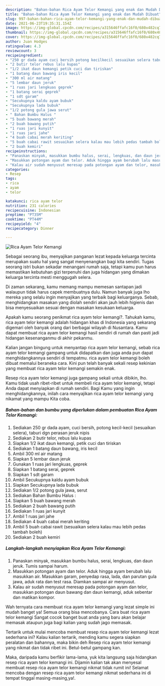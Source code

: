 ```yaml
---
description: "Bahan-bahan Rica Ayam Telor Kemangi yang enak dan Mudah Dibuat"
title: "Bahan-bahan Rica Ayam Telor Kemangi yang enak dan Mudah Dibuat"
slug: 997-bahan-bahan-rica-ayam-telor-kemangi-yang-enak-dan-mudah-dibuat
date: 2021-06-23T19:35:31.154Z
image: https://img-global.cpcdn.com/recipes/a315646ffafc16f0/680x482cq70/rica-ayam-telor-kemangi-foto-resep-utama.jpg
thumbnail: https://img-global.cpcdn.com/recipes/a315646ffafc16f0/680x482cq70/rica-ayam-telor-kemangi-foto-resep-utama.jpg
cover: https://img-global.cpcdn.com/recipes/a315646ffafc16f0/680x482cq70/rica-ayam-telor-kemangi-foto-resep-utama.jpg
author: Juan Hodges
ratingvalue: 4.3
reviewcount: 3
recipeingredient:
- "250 gr dada ayam cuci bersih potong kecilkecil sesuaikan selera taburi dgn perasan jeruk nipis"
- "2 butir telor rebus lalu kupas"
- "1/2 ikat daun kemangi petik cuci dan tiriskan"
- "1 batang daun bawang iris kecil"
- "300 ml air matang"
- "5 lembar daun jeruk"
- "1 ruas jari lengkuas geprek"
- "1 batang serai geprek"
- "1 sdt garam"
- "Secukupnya kaldu ayam bubuk"
- "Secukupnya lada bubuk"
- "1/2 potong gula jawa serut"
- " Bahan Bumbu Halus "
- "5 buah bawang merah"
- "2 buah bawang putih"
- "1 ruas jari kunyit"
- "1 ruas jari jahe"
- "4 buah cabai merah keriting"
- "5 buah cabai rawit sesuaikan selera kalau mau lebih pedas tambah boleh"
- "2 buah kemiri"
recipeinstructions:
- "Panaskan minyak, masukkan bumbu halus, serai, lengkuas, dan daun jeruk. Tumis sampai harum."
- "Masukkan potongan ayam dan telor. Aduk hingga ayam berubah lalu masukkan air. Masukkan garam, penyedap rasa, lada, dan parutan gula jawa, aduk rata dan test rasa. Diamkan sampai air menyusut."
- "Kalau air sudah menyusut meresap pada potongan ayam dan telor, masukkan potongan daun bawang dan daun kemangi, aduk sebentar dan matikan kompor."
categories:
- Resep
tags:
- rica
- ayam
- telor

katakunci: rica ayam telor 
nutrition: 231 calories
recipecuisine: Indonesian
preptime: "PT35M"
cooktime: "PT44M"
recipeyield: "4"
recipecategory: Dinner

---
```



![Rica Ayam Telor Kemangi](https://img-global.cpcdn.com/recipes/a315646ffafc16f0/680x482cq70/rica-ayam-telor-kemangi-foto-resep-utama.jpg)

Sebagai seorang ibu, menyajikan panganan lezat kepada keluarga tercinta merupakan suatu hal yang sangat menyenangkan bagi kita sendiri. Tugas seorang istri bukan sekadar menangani rumah saja, tetapi kamu pun harus memastikan kebutuhan gizi terpenuhi dan juga hidangan yang dimakan keluarga tercinta mesti menggugah selera.

Di zaman  sekarang, kamu memang mampu memesan santapan jadi walaupun tidak harus capek membuatnya dulu. Namun banyak juga lho mereka yang selalu ingin menyajikan yang terbaik bagi keluarganya. Sebab, menghidangkan masakan yang diolah sendiri akan jauh lebih higienis dan bisa menyesuaikan sesuai dengan masakan kesukaan keluarga. 



Apakah kamu seorang penikmat rica ayam telor kemangi?. Tahukah kamu, rica ayam telor kemangi adalah hidangan khas di Indonesia yang sekarang digemari oleh banyak orang dari berbagai wilayah di Nusantara. Kamu dapat membuat rica ayam telor kemangi hasil sendiri di rumah dan pasti jadi hidangan kesenanganmu di akhir pekanmu.

Kalian jangan bingung untuk menyantap rica ayam telor kemangi, sebab rica ayam telor kemangi gampang untuk didapatkan dan juga anda pun dapat menghidangkannya sendiri di tempatmu. rica ayam telor kemangi boleh dibuat memalui beraneka cara. Kini pun telah banyak sekali resep kekinian yang membuat rica ayam telor kemangi semakin enak.

Resep rica ayam telor kemangi juga gampang sekali untuk dibikin, lho. Kamu tidak usah ribet-ribet untuk membeli rica ayam telor kemangi, tetapi Anda dapat menyiapkan di rumah sendiri. Bagi Kamu yang ingin menghidangkannya, inilah cara menyajikan rica ayam telor kemangi yang nikamat yang mampu Kita coba.

<!--inarticleads1-->

##### Bahan-bahan dan bumbu yang diperlukan dalam pembuatan Rica Ayam Telor Kemangi:

1. Sediakan 250 gr dada ayam, cuci bersih, potong kecil-kecil (sesuaikan selera), taburi dgn perasan jeruk nipis
1. Sediakan 2 butir telor, rebus lalu kupas
1. Siapkan 1/2 ikat daun kemangi, petik cuci dan tiriskan
1. Sediakan 1 batang daun bawang, iris kecil
1. Ambil 300 ml air matang
1. Siapkan 5 lembar daun jeruk
1. Gunakan 1 ruas jari lengkuas, geprek
1. Siapkan 1 batang serai, geprek
1. Siapkan 1 sdt garam
1. Ambil Secukupnya kaldu ayam bubuk
1. Siapkan Secukupnya lada bubuk
1. Sediakan 1/2 potong gula jawa, serut
1. Sediakan  Bahan Bumbu Halus :
1. Siapkan 5 buah bawang merah
1. Sediakan 2 buah bawang putih
1. Sediakan 1 ruas jari kunyit
1. Ambil 1 ruas jari jahe
1. Sediakan 4 buah cabai merah keriting
1. Ambil 5 buah cabai rawit (sesuaikan selera kalau mau lebih pedas tambah boleh)
1. Sediakan 2 buah kemiri




<!--inarticleads2-->

##### Langkah-langkah menyiapkan Rica Ayam Telor Kemangi:

1. Panaskan minyak, masukkan bumbu halus, serai, lengkuas, dan daun jeruk. Tumis sampai harum.
1. Masukkan potongan ayam dan telor. Aduk hingga ayam berubah lalu masukkan air. Masukkan garam, penyedap rasa, lada, dan parutan gula jawa, aduk rata dan test rasa. Diamkan sampai air menyusut.
1. Kalau air sudah menyusut meresap pada potongan ayam dan telor, masukkan potongan daun bawang dan daun kemangi, aduk sebentar dan matikan kompor.




Wah ternyata cara membuat rica ayam telor kemangi yang lezat simple ini mudah banget ya! Semua orang bisa mencobanya. Cara buat rica ayam telor kemangi Sangat cocok banget buat anda yang baru akan belajar memasak ataupun juga bagi kalian yang sudah jago memasak.

Tertarik untuk mulai mencoba membuat resep rica ayam telor kemangi lezat sederhana ini? Kalau kalian tertarik, mending kamu segera siapkan peralatan dan bahannya, maka bikin deh Resep rica ayam telor kemangi yang nikmat dan tidak ribet ini. Betul-betul gampang kan. 

Maka, daripada kamu berfikir lama-lama, yuk kita langsung saja hidangkan resep rica ayam telor kemangi ini. Dijamin kalian tak akan menyesal membuat resep rica ayam telor kemangi nikmat tidak rumit ini! Selamat mencoba dengan resep rica ayam telor kemangi nikmat sederhana ini di tempat tinggal masing-masing,ya!.

